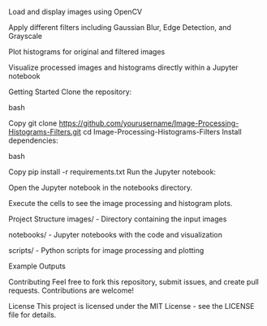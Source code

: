 Load and display images using OpenCV

Apply different filters including Gaussian Blur, Edge Detection, and Grayscale

Plot histograms for original and filtered images

Visualize processed images and histograms directly within a Jupyter notebook

Getting Started
Clone the repository:

bash

Copy
git clone https://github.com/yourusername/Image-Processing-Histograms-Filters.git
cd Image-Processing-Histograms-Filters
Install dependencies:

bash

Copy
pip install -r requirements.txt
Run the Jupyter notebook:

Open the Jupyter notebook in the notebooks directory.

Execute the cells to see the image processing and histogram plots.

Project Structure
images/ - Directory containing the input images

notebooks/ - Jupyter notebooks with the code and visualization

scripts/ - Python scripts for image processing and plotting

Example Outputs

Contributing
Feel free to fork this repository, submit issues, and create pull requests. Contributions are welcome!

License
This project is licensed under the MIT License - see the LICENSE file for details.
